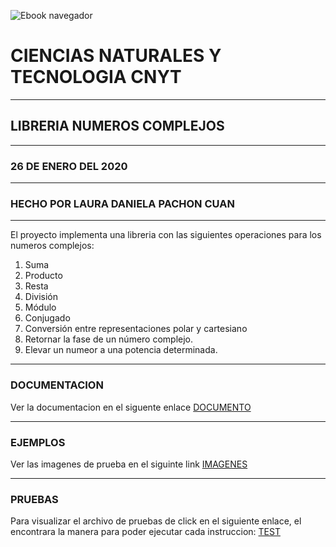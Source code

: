 ![Ebook navegador](https://upload.wikimedia.org/wikipedia/commons/2/2f/Escuela_Colombiana_de_Ingenier%C3%ADa_2.jpg)


# CIENCIAS NATURALES Y TECNOLOGIA CNYT
___

## LIBRERIA NUMEROS COMPLEJOS 
___

### 26 DE ENERO DEL 2020
___
### HECHO POR LAURA DANIELA PACHON CUAN 
___

El proyecto implementa una libreria con las siguientes operaciones para los numeros complejos:

1. Suma
2. Producto
3. Resta
4. División
5. Módulo
6. Conjugado
7. Conversión entre representaciones polar y cartesiano
8. Retornar la fase de un número complejo.
9. Elevar un numeor a una potencia determinada.
___

### DOCUMENTACION 

Ver la documentacion en el siguente enlace [DOCUMENTO](https://github.com/2146013/Laura-Daniela-Pachon-/blob/master/COMPLEJOS.py)
___

### EJEMPLOS 
Ver las imagenes de prueba en el siguinte link [IMAGENES](https://github.com/2146013/Laura-Daniela-Pachon-/blob/master/imagen%20prueba.docx)
___

### PRUEBAS 
Para visualizar el archivo de pruebas de click en el siguiente enlace, el encontrara la manera para poder ejecutar cada instruccion: [TEST](https://github.com/2146013/Laura-Daniela-Pachon-/blob/master/test.py)
